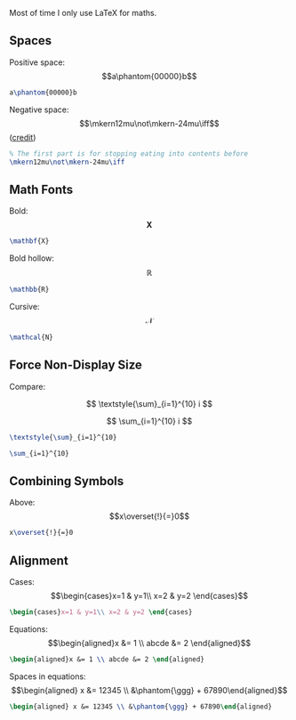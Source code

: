 Most of time I only use LaTeX for maths.

## Spaces

Positive space: $$a\phantom{00000}b$$

```latex
a\phantom{00000}b
```

Negative space: $$\mkern12mu\not\mkern-24mu\iff$$ ([credit](https://tex.stackexchange.com/a/67913/206709))

```latex
% The first part is for stopping eating into contents before
\mkern12mu\not\mkern-24mu\iff
```

## Math Fonts

Bold: $$\mathbf{X}$$

```latex
\mathbf{X}
```

Bold hollow: $$\mathbb{R}$$

```latex
\mathbb{R}
```

Cursive: $$\mathcal{N}$$

```latex
\mathcal{N}
```

## Force Non-Display Size

Compare:

$$
\textstyle{\sum}_{i=1}^{10} i
$$

$$
\sum_{i=1}^{10} i
$$

```latex
\textstyle{\sum}_{i=1}^{10}

\sum_{i=1}^{10}
```

## Combining Symbols

Above: $$x\overset{!}{=}0$$

```latex
x\overset{!}{=}0
```

## Alignment

Cases: $$\begin{cases}x=1 & y=1\\ x=2 & y=2 \end{cases}$$

```latex
\begin{cases}x=1 & y=1\\ x=2 & y=2 \end{cases}
```

Equations: $$\begin{aligned}x &= 1 \\ abcde &= 2 \end{aligned}$$

```latex
\begin{aligned}x &= 1 \\ abcde &= 2 \end{aligned}
```

Spaces in equations: $$\begin{aligned} x &= 12345 \\ &\phantom{\ggg} + 67890\end{aligned}$$

```latex
\begin{aligned} x &= 12345 \\ &\phantom{\ggg} + 67890\end{aligned}
```
